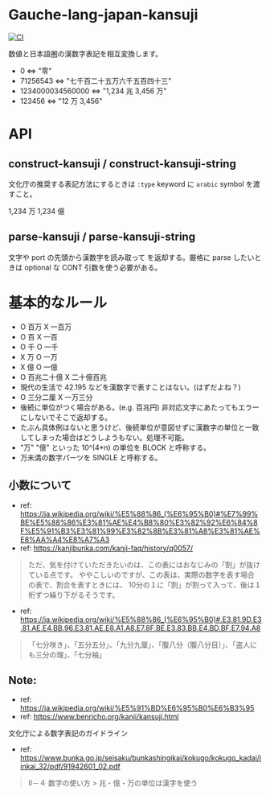 # Gauche-lang-japan-kansuji

[![CI](https://github.com/mhayashi1120/Gauche-lang-japan-kansuji/actions/workflows/build.yml/badge.svg)](https://github.com/mhayashi1120/Gauche-lang-japan-kansuji/actions/workflows/build.yml)

数値と日本語圏の漢数字表記を相互変換します。

- 0 <=> "零"
- 71256543 <=> "七千百二十五万六千五百四十三"
- 1234000034560000 <=> "1,234 兆 3,456 万"
- 123456 <=> "12 万 3,456"

# API

## construct-kansuji / construct-kansuji-string

文化庁の推奨する表記方法にするときは `:type` keyword に `arabic` symbol を渡すこと。

1,234 万
1,234 億

## parse-kansuji / parse-kansuji-string

文字や port の先頭から漢数字を読み取って <number> を返却する。厳格に parse したいときは optional な CONT 引数を使う必要がある。

# 基本的なルール

- O 百万 X 一百万
- O 百   X 一百
- O 千 O 一千
- X 万 O 一万
- X 億 O 一億
- O 百兆二十億 X 二十億百兆
- 現代の生活で 42.195 などを漢数字で表すことはない。(はずだよね？)
- O 三分二厘 X 一万三分
- 後続に単位がつく場合がある。(e.g. 百兆円) 非対応文字にあたってもエラーにしないでそこで返却する。
- たぶん具体例はないと思うけど、後続単位が意図せずに漢数字の単位と一致してしまった場合はどうしようもない。処理不可能。
- "万" "億" といった 10^(4*n) の単位を BLOCK と呼称する。
- 万未満の数字パーツを SINGLE と呼称する。

## 小数について

- ref: https://ja.wikipedia.org/wiki/%E5%88%86_(%E6%95%B0)#%E7%99%BE%E5%88%86%E3%81%AE%E4%B8%80%E3%82%92%E6%84%8F%E5%91%B3%E3%81%99%E3%82%8B%E3%81%A8%E3%81%AE%E8%AA%A4%E8%A7%A3
- ref: https://kanjibunka.com/kanji-faq/history/q0057/

> ただ、気を付けていただきたいのは、この表にはおなじみの「割」が抜けている点です。
> ややこしいのですが、この表は、実際の数字を表す場合の表で、割合を表すときには、
> 10分の１に「割」が割って入って、後は１桁ずつ繰り下がるそうです。

- ref: https://ja.wikipedia.org/wiki/%E5%88%86_(%E6%95%B0)#.E3.81.9D.E3.81.AE.E4.BB.96.E3.81.AE.E8.A1.A8.E7.8F.BE.E3.83.BB.E4.BD.BF.E7.94.A8

> 「七分咲き」、「五分五分」、「九分九厘」、「腹八分（腹八分目）」、「盗人にも三分の理」、「七分袖」

## Note:

- ref: https://ja.wikipedia.org/wiki/%E5%91%BD%E6%95%B0%E6%B3%95
- ref: https://www.benricho.org/kanji/kansuji.html

文化庁による数字表記のガイドライン

- ref: https://www.bunka.go.jp/seisaku/bunkashingikai/kokugo/kokugo_kadai/iinkai_32/pdf/91942601_02.pdf

> Ⅱ－４ 数字の使い方 > 兆・億・万の単位は漢字を使う
